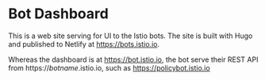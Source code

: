 # Bot Dashboard

This is a web site serving for UI to the Istio bots. The site is built with Hugo and published to Netlify at https://bots.istio.io.

Whereas the dashboard is at <https://bot.istio.io>, the bot serve their REST API from  https://_botname_.istio.io,
such as <https://policybot.istio.io>
